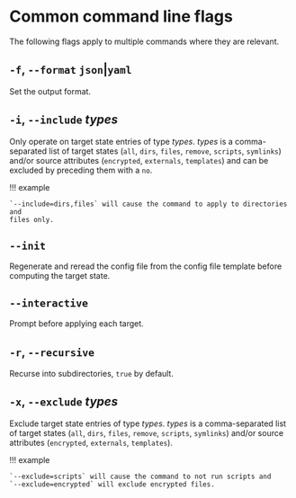 # Common command line flags

The following flags apply to multiple commands where they are relevant.

## `-f`, `--format` `json`|`yaml`

Set the output format.

## `-i`, `--include` *types*

Only operate on target state entries of type *types*. *types* is a
comma-separated list of target states (`all`, `dirs`, `files`, `remove`,
`scripts`, `symlinks`) and/or source attributes (`encrypted`, `externals`,
`templates`) and can be excluded by preceding them with a `no`.

!!! example

    `--include=dirs,files` will cause the command to apply to directories and
    files only.

## `--init`

Regenerate and reread the config file from the config file template before
computing the target state.

## `--interactive`

Prompt before applying each target.

## `-r`, `--recursive`

Recurse into subdirectories, `true` by default.

## `-x`, `--exclude` *types*

Exclude target state entries of type *types*. *types* is a comma-separated list
of target states (`all`, `dirs`, `files`, `remove`, `scripts`, `symlinks`)
and/or source attributes (`encrypted`, `externals`, `templates`).

!!! example

    `--exclude=scripts` will cause the command to not run scripts and
    `--exclude=encrypted` will exclude encrypted files.
